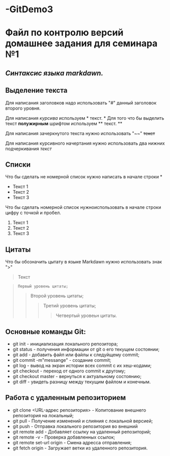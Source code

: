 # -GitDemo3

# **Файл по контролю версий домашнее задания для семинара №1**

## *Синтаксис языка markdawn.*

## **Выделение текста**
Для написания заголовков надо использовать "#" данный заголовок второго уровня.

Для написания *курсива* используем * текст. *
Для того что бы выделить текст **полужирным** шрифтом используем 
** текст. **

Для написания зачеркнутого текста нужно использовать "~~" 
~~текст~~

Для написания курсивного начертания нужно использовать два нижних подчеркивания _текст_

## **Списки**

Что бы сделать не номерной список нужно написать в начале строки *
*  Текст 1
*  Текст 2
*  Текст 3

Что бы сделать номерной список нужноиспользовать в начале строки цифру с точкой и пробел.

1. Текст 1
2. Текст 2
3. Текст 3

## **Цитаты**

Что бы обозначить цытату в языке Markdawn нужно использовать знак ">"
> Текст 

>     Первый уровень цитаты;
>>    Второй уровень цитаты;
>>>   Третий уровень цитаты;
>>>>  Четвертый уровеьн цитаты.

## **Основные команды Git:**

* git init - инициализация локального репозитора;
* git status - получения информации от git о его текущем состоянии;
* git add - добавить файл или файлы к следуйщему commit;
* git commit -m"messange" - создание commit;
* git log - вывод на экран истории всех commit с их хеш-кодами;
* git checkout - переход от одного commit к другому;
* git checkout master - вернуться к актуальному состоянию;
* git diff - увидеть разницу между текущим файлом и конечным.

## **Работа с удаленным репозиторием**

* git clone <URL-адрес репозитория> - Копитование внешнего репозитория на локальный; 
* git pull  - Получение изменений и слияния с локальной версией;
* git push - Отправка локального репозитория во внешний
* git remote add <name> <adress> - Добавляет ссылку на удаленный репозиторий;
* git remote -v - Проверка добавленных ссылок;
* git remote set-url origin - Смена адресса отправления;
* git fetch origin - Загружает ветки из удаленного репозитория.